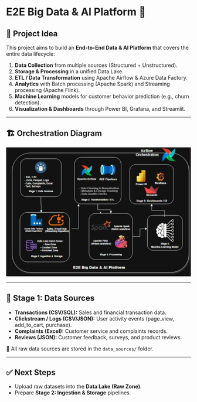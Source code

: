 # E2E Big Data & AI Platform 🚀

## 🎯 Project Idea
This project aims to build an **End-to-End Data & AI Platform** that covers the entire data lifecycle:

1. **Data Collection** from multiple sources (Structured + Unstructured).  
2. **Storage & Processing** in a unified Data Lake.  
3. **ETL / Data Transformation** using Apache Airflow & Azure Data Factory.  
4. **Analytics** with Batch processing (Apache Spark) and Streaming processing (Apache Flink).  
5. **Machine Learning** models for customer behavior prediction (e.g., churn detection).  
6. **Visualization & Dashboards** through Power BI, Grafana, and Streamlit.  

---

## 🏗️ Orchestration Diagram
![Orchestration](image/orchestration.png)

---

## 📂 Stage 1: Data Sources

- **Transactions (CSV/SQL):** Sales and financial transaction data.  
- **Clickstream / Logs (CSV/JSON):** User activity events (page_view, add_to_cart, purchase).  
- **Complaints (Excel):** Customer service and complaints records.  
- **Reviews (JSON):** Customer feedback, surveys, and product reviews.  

📌 All raw data sources are stored in the `data_sources/` folder.  

---

## ✅ Next Steps
- Upload raw datasets into the **Data Lake (Raw Zone)**.  
- Prepare **Stage 2: Ingestion & Storage** pipelines.  
